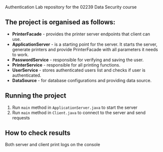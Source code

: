 Authentication Lab repository for the 02239 Data Security course

## The project is organised as follows:

* **PrinterFacade** - provides the printer server endpoints that client can use.
* **ApplicationServer** - is a starting point for the server. It starts the server, generate printers and provide
PrinterFacade with all parameters it needs to work.
* **PasswordService** - responsible for verifying and saving the user.
* **PrinterService** - responsible for all printing functions.
* **UserService** - stores authenticated users list and checks if user is authenticated.
* **DataSource** - for database configurations and providing data source.

## Running the project
1) Run `main` method in `ApplicationServer.java` to start the server
2) Run `main` method in `Client.java` to connect to the server and send requests

## How to check results

Both server and client print logs on the console


                    
    

